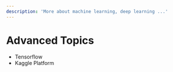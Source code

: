```yaml
---
description: 'More about machine learning, deep learning ...'
---
```


# Advanced Topics



* Tensorflow
* Kaggle Platform

